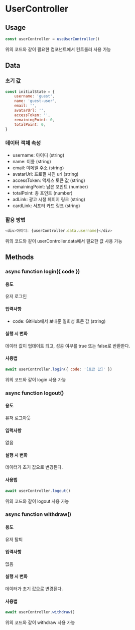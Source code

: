 # UserController

## Usage
```javascript
const userController = useUserController()
```
위의 코드와 같이 필요한 컴포넌트에서 컨트롤러 사용 가능


## Data

### 초기 값
```javascript
const initialState = {
    username: 'guest',
    name: 'guest-user',
    email: '',
    avatarUrl: '',
    accessToken: '',
    remainingPoint: 0,
    totalPoint: 0,
}
```

### 데이터 객체 속성
- username: 아이디 (string)
- name: 이름 (string)
- email: 이메일 주소 (string)
- avatarUrl: 프로필 사진 url (string)
- accessToken: 액세스 토큰 값 (string)
- remainingPoint: 남은 포인트 (number)
- totalPoint: 총 포인트 (number)
- adLink: 광고 시청 페이지 링크 (string)
- cardLink: 서포터 카드 링크 (string)

### 활용 방법
```javascript
<div>아이디: {userController.data.username}</div>
```
위의 코드와 같이 userController.data에서 필요한 값 사용 가능


## Methods

### async function login({ code })

#### 용도
유저 로그인

#### 입력사항
- code: GitHub에서 보내준 일회성 토큰 값 (string)

#### 실행 시 변화
데이터 값이 업데이트 되고, 성공 여부를 true 또는 false로 반환한다.

#### 사용법
```javascript
await userController.login({ code: '[토큰 값]' })
```
위의 코드와 같이 login 사용 가능


### async function logout()

#### 용도
유저 로그아웃

#### 입력사항
없음

#### 실행 시 변화
데이터가 초기 값으로 변경된다.

#### 사용법
```javascript
await userController.logout()
```
위의 코드와 같이 logout 사용 가능


### async function withdraw()

#### 용도
유저 탈퇴

#### 입력사항
없음

#### 실행 시 변화
데이터가 초기 값으로 변경된다.

#### 사용법
```javascript
await userController.withdraw()
```
위의 코드와 같이 withdraw 사용 가능